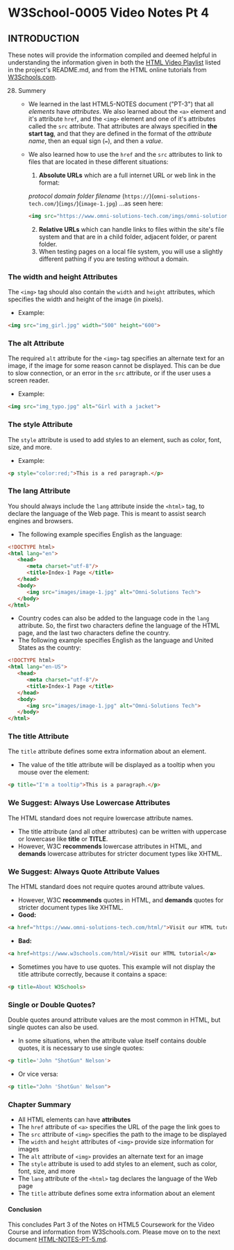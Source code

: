 # W3School-0005 Video Notes Pt 4


## INTRODUCTION

These notes will provide the information compiled and deemed helpful in understanding the information given in both the [HTML Video Playlist](https://www.youtube.com/playlist?list=PLr6-GrHUlVf_ZNmuQSXdS197Oyr1L9sPB) listed in the project's README.md, and from the HTML online tutorials from [W3Schools.com](https://www.w3schools.com/).


28. Summery
	* We learned in the last HTML5-NOTES document ("PT-3") that all *elements* have *attributes*. We also learned about the `<a>` element and it's attribute `href`, and the `<img>` element and one of it's attributes called the `src` attribute. That attributes are always specified in **the start tag**, and that they are defined in the format of the *attribute name*,  then an equal sign (`=`), and then a *value*.
	* We also learned how to use the `href` and the `src` attributes to link to files that are located in these different situations:
		1. **Absolute URLs** which are a full internet URL or web link in the format:

		*protocol* *domain* *folder* *filename*
		 (`https://`)(`omni-solutions-tech.com/`)(`imgs/`)(`image-1.jpg`)
		...as seen here:
		```html
		<img src="https://www.omni-solutions-tech.com/imgs/omni-solutions-banner.jpg">
		```
		2. **Relative URLs** which can handle links to files within the site's file system and that are in a child folder, adjacent folder, or parent folder.
		3. When testing pages on a local file system, you will use a slightly different pathing if you are testing without a domain.

### The width and height Attributes

 The `<img>` tag should also contain the `width` and `height` attributes, which specifies the width and height of the image (in pixels).
 * Example:
 ```html
 <img src="img_girl.jpg" width="500" height="600">
 ```
### The alt Attribute

 The required `alt` attribute for the `<img>` tag specifies an alternate text for an image, if the image for some reason cannot be displayed. This can be due to slow connection, or an error in the `src` attribute, or if the user uses a screen reader.
 * Example:
 ```html
 <img src="img_typo.jpg" alt="Girl with a jacket">
 ```

### The style Attribute

 The `style` attribute is used to add styles to an element, such as color, font, size, and more.
 * Example:
 ```html
 <p style="color:red;">This is a red paragraph.</p>
 ```

### The lang Attribute

 You should always include the `lang` attribute inside the `<html>` tag, to declare the language of the Web page. This is meant to assist search engines and browsers.
 * The following example specifies English as the language:
 ```html
 <!DOCTYPE html>
 <html lang="en">
    <head>
       <meta charset="utf-8"/>
       <title>Index-1 Page </title>
    </head>
    <body>
       <img src="images/image-1.jpg" alt="Omni-Solutions Tech">
    </body>
 </html>
 ```
 * Country codes can also be added to the language code in the `lang` attribute. So, the first two characters define the language of the HTML page, and the last two characters define the country.
 * The following example specifies English as the language and United States as the country:
 ```html
 <!DOCTYPE html>
 <html lang="en-US">
    <head>
       <meta charset="utf-8"/>
       <title>Index-1 Page </title>
    </head>
    <body>
       <img src="images/image-1.jpg" alt="Omni-Solutions Tech">
    </body>
 </html>
 ```

### The title Attribute

 The `title` attribute defines some extra information about an element.
 * The value of the title attribute will be displayed as a tooltip when you mouse over the element:
 ```html
 <p title="I'm a tooltip">This is a paragraph.</p>
 ```

### We Suggest: Always Use Lowercase Attributes
 The HTML standard does not require lowercase attribute names.
 * The title attribute (and all other attributes) can be written with uppercase or lowercase like **title** or **TITLE**.
 * However, W3C **recommends** lowercase attributes in HTML, and **demands** lowercase attributes for stricter document types like XHTML.

### We Suggest: Always Quote Attribute Values

 The HTML standard does not require quotes around attribute values.
 * However, W3C **recommends** quotes in HTML, and **demands** quotes for stricter document types like XHTML.
 * **Good:**
 ```html
 <a href="https://www.omni-solutions-tech.com/html/">Visit our HTML tutorial</a>
 ```
 * **Bad:**
 ```html
 <a href=https://www.w3schools.com/html/>Visit our HTML tutorial</a>
 ```
 * Sometimes you have to use quotes. This example will not display the title attribute correctly, because it contains a space:
 ```html
 <p title=About W3Schools>
 ```
### Single or Double Quotes?

 Double quotes around attribute values are the most common in HTML, but single quotes can also be used.
 * In some situations, when the attribute value itself contains double quotes, it is necessary to use single quotes:
 ```html
 <p title='John "ShotGun" Nelson'>
 ```
 * Or vice versa:
 ```html
 <p title="John 'ShotGun' Nelson">
 ```

### Chapter Summary

 * All HTML elements can have **attributes**
 * The `href` attribute of `<a>` specifies the URL of the page the link goes to
 * The `src` attribute of `<img>` specifies the path to the image to be displayed
 * The `width` and `height` attributes of `<img>` provide size information for images
 * The `alt` attribute of `<img>` provides an alternate text for an image
 * The `style` attribute is used to add styles to an element, such as color, font, size, and more
 * The `lang` attribute of the `<html>` tag declares the language of the Web page
 * The `title` attribute defines some extra information about an element

#### Conclusion
This concludes Part 3 of the Notes on HTML5 Coursework for the Video Course and information from W3Schools.com. Please move on to the next document [HTML-NOTES-PT-5.md](https://github.com/AdamRj-765/W3School-0005/blob/master/COURSE_NOTES/HTML5-NOTES-PT-5.md).
